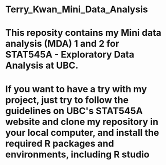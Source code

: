 # Terry_Kwan_Mini_Data_Analysis

# This reposity contains my Mini data analysis (MDA) 1 and 2 for STAT545A - Exploratory Data Analysis at UBC.

# If you want to have a try with my project, just try to follow the guidelines on UBC's STAT545A website and clone my repository in your local computer, and install the required R packages and environments, including R studio

